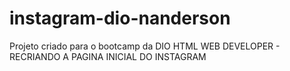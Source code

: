# instagram-dio-nanderson
Projeto criado para o bootcamp da DIO HTML WEB DEVELOPER - RECRIANDO A PAGINA INICIAL DO INSTAGRAM
